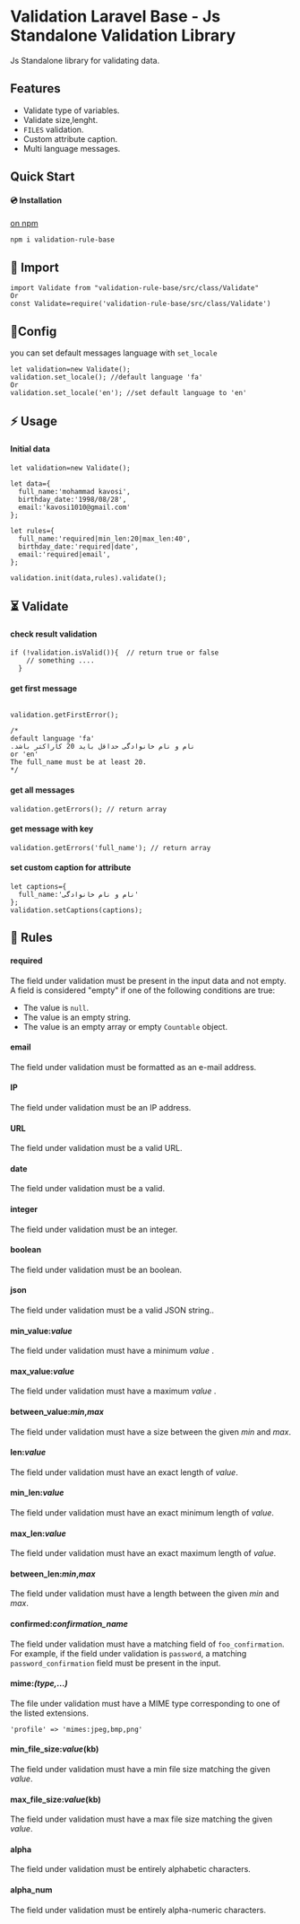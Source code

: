 # Validation Laravel Base - Js Standalone Validation Library
Js Standalone library for validating data.
## Features

-   Validate type of variables.
-   Validate size,lenght.
-   `FILES` validation.
-   Custom attribute caption.
-  Multi language messages.

## Quick Start
#### 💿 Installation
[on npm](https://www.npmjs.com/package/validation-rule-base)
```
npm i validation-rule-base
```

## 🚀 Import
```
import Validate from "validation-rule-base/src/class/Validate"
Or
const Validate=require('validation-rule-base/src/class/Validate')
```
## 📝Config
you can set default messages language with ```set_locale```
```
let validation=new Validate();
validation.set_locale(); //default language 'fa'
Or
validation.set_locale('en'); //set default language to 'en'
```

## ⚡ Usage
#### Initial data
```
let validation=new Validate();

let data={
  full_name:'mohammad kavosi',
  birthday_date:'1998/08/28',
  email:'kavosi1010@gmail.com'
};

let rules={
  full_name:'required|min_len:20|max_len:40',
  birthday_date:'required|date',
  email:'required|email',
};

validation.init(data,rules).validate();
```

## ⏳ Validate
#### check result validation
```
if (!validation.isValid()){  // return true or false
	// something ....
  }
  ```

  #### get first message
  ```

  validation.getFirstError();

  /*
default language 'fa'
.نام و نام خانوادگی حداقل باید 20 کاراکتر باشد
or 'en'
The full_name must be at least 20.
*/
  ```
#### get all messages
```
validation.getErrors(); // return array
```
#### get  message with key
```
validation.getErrors('full_name'); // return array

```
#### set custom caption for attribute
```
let captions={
  full_name:'نام و نام خانوادگی'
};
validation.setCaptions(captions);
```

## 🎁 Rules
#### required
The field under validation must be present in the input data and not empty. A field is considered "empty" if one of the following conditions are true:
-   The value is `null`.
-   The value is an empty string.
-   The value is an empty array or empty `Countable` object.


#### email
The field under validation must be formatted as an e-mail address.
#### IP
The field under validation must be an IP address.
#### URL
The field under validation must be a valid URL.
#### date
The field under validation must be a valid.
#### integer
The field under validation must be an integer.
#### boolean
The field under validation must be an boolean.
#### json
The field under validation must be a valid JSON string..
#### min_value:_value_
The field under validation must have a minimum _value_ .
#### max_value:_value_
The field under validation must have a maximum _value_ .
#### between_value:_min_,_max_
The field under validation must have a size between the given _min_ and _max_.
#### len:_value_
The field under validation must have an exact length of _value_.
#### min_len:_value_
The field under validation must have an exact minimum length of _value_.
#### max_len:_value_
The field under validation must have an exact maximum length of _value_.
#### between_len:_min_,_max_
The field under validation must have a length between the given _min_ and _max_.
#### confirmed:_confirmation_name_
The field under validation must have a matching field of `foo_confirmation`. For example, if the field under validation is `password`, a matching `password_confirmation` field must be present in the input.
#### mime:_(type,...)_
The file under validation must have a MIME type corresponding to one of the listed extensions.
```
'profile' => 'mimes:jpeg,bmp,png'
```
#### min_file_size:_value_(kb)
The field under validation must have a min file size matching the given _value_.
#### max_file_size:_value_(kb)
The field under validation must have a max file size matching the given _value_.
#### alpha
The field under validation must be entirely alphabetic characters.
#### alpha_num
The field under validation must be entirely alpha-numeric characters.
